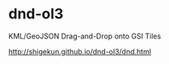 dnd-ol3
=======

KML/GeoJSON Drag-and-Drop onto GSI Tiles


http://shigekun.github.io/dnd-ol3/dnd.html
